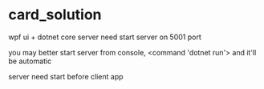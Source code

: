 # card_solution
wpf ui + dotnet core server
need start server on 5001 port

you may better start server from console, <command 'dotnet run'> and it'll be automatic

server need start before client app
